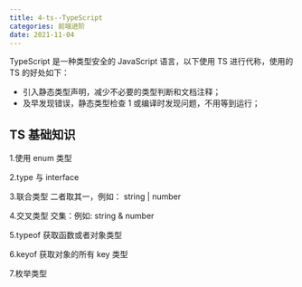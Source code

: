 ```yaml
---
title: 4-ts--TypeScript
categories: 前端进阶
date: 2021-11-04
---
```


TypeScript 是一种类型安全的 JavaScript 语言，以下使用 TS 进行代称，使用的 TS 的好处如下：

- 引入静态类型声明，减少不必要的类型判断和文档注释；
- 及早发现错误，静态类型检查 1 或编译时发现问题，不用等到运行；
<!-- more -->

## TS 基础知识

1.使用 enum 类型

2.type 与 interface

3.联合类型
二者取其一，例如： string | number

4.交叉类型
交集：例如: string & number

5.typeof
获取函数或者对象类型

6.keyof
获取对象的所有 key 类型

7.枚举类型
